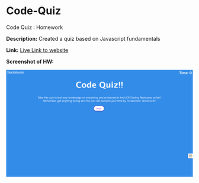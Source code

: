# Code-Quiz
Code Quiz : Homework 


**Description:** Created a quiz based on Javascript fundamentals

**Link:** [Live Link to website](https://kaitdiaz01.github.io/Code-Quiz/)

**Screenshot of HW:**



![Screenshot](./Assets/Images/screencapture-kaitdiaz01-github-io-Code-Quiz-2022-04-05-21_29_18.png)



